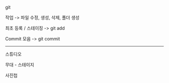 git

작업  -> 파일 수정, 생성, 삭제, 폴더 생성

최초 등록 / 스테이징 -> git add <filename>

Commit 모음  -> git commit 

---

스튜디오



무대 - 스테이지

사진첩